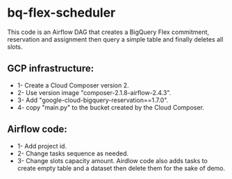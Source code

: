 # bq-flex-scheduler
 This code is an Airflow DAG that creates a BigQuery Flex commitment, reservation and assignment then query a simple table and finally deletes all slots.
 
 ## GCP infrastructure:
 * 1- Create a Cloud Composer version 2.
 * 2- Use version image "composer-2.1.8-airflow-2.4.3".
 * 3- Add "google-cloud-bigquery-reservation==1.7.0".
 * 4- copy "main.py" to the bucket created by the Cloud Composer.
 
 ## Airflow code:
 * 1- Add project id.
 * 2- Change tasks sequence as needed.
 * 3- Change slots capacity amount.
 Airdlow code also adds tasks to create empty table and a dataset then delete them for the sake of demo.
 
